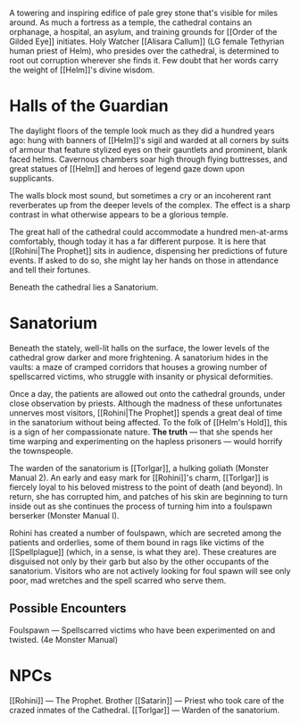 A towering and inspiring edifice of pale grey stone that's visible for miles around. As much a fortress as a temple, the cathedral contains an orphanage, a hospital, an asylum, and training grounds for [[Order of the Gilded Eye]] initiates. Holy Watcher [[Alisara Callum]] (LG female Tethyrian human priest of Helm), who presides over the cathedral, is determined to root out corruption wherever she finds it. Few doubt that her words carry the weight of [[Helm]]'s divine wisdom.

# Halls of the Guardian
The daylight floors of the temple look much as they did a hundred years ago: hung with banners of [[Helm]]'s sigil and warded at all corners by suits of armour that feature stylized eyes on their gauntlets and prominent, blank faced helms. Cavernous chambers soar high through flying buttresses, and great statues of [[Helm]] and heroes of legend gaze down upon supplicants.

The walls block most sound, but sometimes a cry or an incoherent rant reverberates up from the deeper levels of the complex. The effect is a sharp contrast in what otherwise appears to be a glorious temple.

The great hall of the cathedral could accommodate a hundred men-at-arms comfortably, though today it has a far different purpose. It is here that [[Rohini|The Prophet]] sits in audience, dispensing her predictions of future events. If asked to do so, she might lay her hands on those in attendance and tell their fortunes.

Beneath the cathedral lies a Sanatorium.

# Sanatorium
Beneath the stately, well-lit halls on the surface, the lower levels of the cathedral grow darker and more frightening. A sanatorium hides in the vaults: a maze of cramped corridors that houses a growing number of spellscarred victims, who struggle with insanity or physical deformities.

Once a day, the patients are allowed out onto the cathedral grounds, under close observation by priests. Although the madness of these unfortunates unnerves most visitors, [[Rohini|The Prophet]] spends a great deal of time in the sanatorium without being affected. To the folk of [[Helm's Hold]], this is a sign of her compassionate nature. **The truth** — that she spends her time warping and experimenting on the hapless prisoners — would horrify the townspeople.

The warden of the sanatorium is [[Torlgar]], a hulking goliath (Monster Manual 2). An early and easy mark for [[Rohini]]'s charm, [[Torlgar]] is fiercely loyal to his beloved mistress to the point of death (and beyond). In return, she has corrupted him, and patches of his skin are beginning to turn inside out as she continues the process of turning him into a foulspawn berserker (Monster Manual I).

Rohini has created a number of foulspawn, which are secreted among the patients and orderlies, some of them bound in rags like victims of the [[Spellplague]] (which, in a sense, is what they are). These creatures are disguised not only by their garb but also by the other occupants of the sanatorium. Visitors who are not actively looking for foul spawn will see only poor, mad wretches and the spell scarred who serve them.

## Possible Encounters
Foulspawn — Spellscarred victims who have been experimented on and twisted. (4e Monster Manual)

# NPCs
[[Rohini]] — The Prophet.
Brother [[Satarin]] — Priest who took care of the crazed inmates of the Cathedral.
[[Torlgar]] — Warden of the sanatorium.